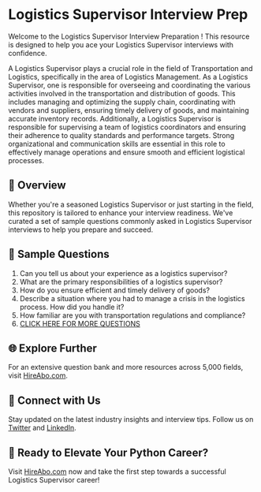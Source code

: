 # Logistics Supervisor Interview Prep

Welcome to the Logistics Supervisor Interview Preparation ! This resource is designed to help you ace your Logistics Supervisor interviews with confidence.

A Logistics Supervisor plays a crucial role in the field of Transportation and Logistics, specifically in the area of Logistics Management. As a Logistics Supervisor, one is responsible for overseeing and coordinating the various activities involved in the transportation and distribution of goods. This includes managing and optimizing the supply chain, coordinating with vendors and suppliers, ensuring timely delivery of goods, and maintaining accurate inventory records. Additionally, a Logistics Supervisor is responsible for supervising a team of logistics coordinators and ensuring their adherence to quality standards and performance targets. Strong organizational and communication skills are essential in this role to effectively manage operations and ensure smooth and efficient logistical processes.

## 🚀 Overview

Whether you're a seasoned Logistics Supervisor or just starting in the field, this repository is tailored to enhance your interview readiness. We've curated a set of sample questions commonly asked in Logistics Supervisor interviews to help you prepare and succeed.

## 📝 Sample Questions

1. Can you tell us about your experience as a logistics supervisor?
2. What are the primary responsibilities of a logistics supervisor?
3. How do you ensure efficient and timely delivery of goods?
4. Describe a situation where you had to manage a crisis in the logistics process. How did you handle it?
5. How familiar are you with transportation regulations and compliance?
6. [CLICK HERE FOR MORE QUESTIONS](https://hireabo.com/job/23_0_4/Logistics%20Supervisor)

## 🌐 Explore Further

For an extensive question bank and more resources across 5,000 fields, visit [HireAbo.com](https://www.hireabo.com).

## 📱 Connect with Us

Stay updated on the latest industry insights and interview tips. Follow us on [Twitter](https://twitter.com/hireabo) and [LinkedIn](https://www.linkedin.com/in/hire-abo-3609972a8/).

## 🚀 Ready to Elevate Your Python Career?

Visit [HireAbo.com](https://www.hireabo.com) now and take the first step towards a successful Logistics Supervisor career!